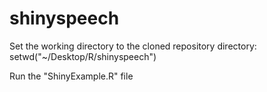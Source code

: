 # shinyspeech

Set the working directory to the cloned repository directory:
setwd("~/Desktop/R/shinyspeech")

Run the "ShinyExample.R" file
